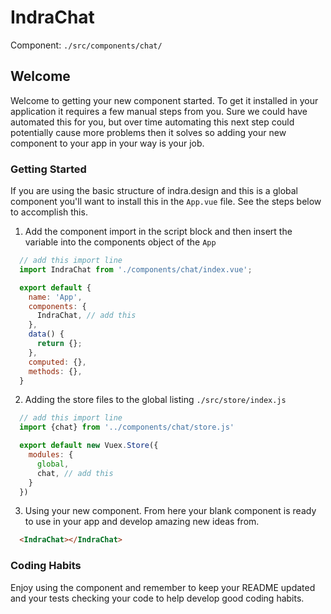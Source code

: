 # IndraChat

Component: `./src/components/chat/`

## Welcome
Welcome to getting your new component started.  To get it installed in your application it requires a few manual steps from you.  Sure we could have automated this for you, but over time automating this next step could potentially cause more problems then it solves so adding your new component to your app in your way is your job.

### Getting Started
If you are using the basic structure of indra.design and this is a global component you'll want to install this in the `App.vue` file.  See the steps below to accomplish this.

1. Add the component import in the script block and then insert the variable into the components object of the `App`
```javascript
  // add this import line
  import IndraChat from './components/chat/index.vue';

  export default {
    name: 'App',
    components: {
      IndraChat, // add this
    },
    data() {
      return {};
    },
    computed: {},
    methods: {},
  }
```

2. Adding the store files to the global listing `./src/store/index.js`   
```javascript
  // add this import line
  import {chat} from '../components/chat/store.js'

  export default new Vuex.Store({
    modules: {
      global,
      chat, // add this
    }
  })
```

3. Using your new component.  From here your blank component is ready to use in your app and develop amazing new ideas from.
```html
  <IndraChat></IndraChat>
```

### Coding Habits
Enjoy using the component and remember to keep your README updated and your tests checking your code to help develop good coding habits.
